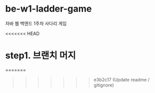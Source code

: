# be-w1-ladder-game

자바 웹 백엔드 1주차 사다리 게임

<<<<<<< HEAD
# step1. 브랜치 머지
=======
>>>>>>> e3b2c17 (Update readme / gitignore)
